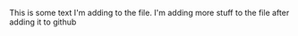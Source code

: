 This is some text I'm adding to the file. I'm adding more stuff to the file after adding it to github
